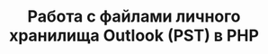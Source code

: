 ---
title: "Работа с файлами личного хранилища Outlook (PST) в PHP"
url: /ru/java/working-with-outlook-personal-storage-pst-files-in-php/
weight: 20
type: docs
---
